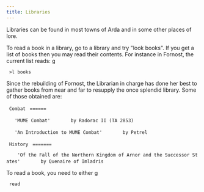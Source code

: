 ```yaml
---
title: Libraries
---
```


Libraries can be found in most towns of Arda and in some other places of
lore.

To read a book in a library, go to a library and try "look books". If
you get a list of books then you may read their contents. For instance
in Fornost, the current list reads: <nowiki>g

` >l books`

Since the rebuilding of Fornost, the Librarian in charge has done her
best to gather books from near and far to resupply the once splendid
library. Some of those obtained are:

` Combat`
` ======`

`   'MUME Combat'`
`       by Radorac II (TA 2853)`

`   'An Introduction to MUME Combat'`
`       by Petrel`

` History`
` =======`

`    'Of the Fall of the Northern Kingdom of Arnor and the Successor States'`
`       by Quenaire of Imladris`

</pre>

To read a book, you need to either <nowiki>g

` read `

<title>

or view

<title>
</pre>

where

<title>

is given above in quotes. You need specify only the initial part of the
title which makes it unique in the library: eg <nowiki>g

` read m   [reads the 1st Book 'MUME Combat', not case sensitive]`
` read a   [reads the 2nd Book 'An Introduction...' etc.] `

</pre>

If there's more than one book beginning with the same word, you need to
specify some entire words: for example, <nowiki>g

` read the stones   [and not 'read the st']`

</pre>

Certain books are divided into chapters: for these book, you can:
<nowiki>g

` read `

<title>

all - Read the entire book

` read `

<title>

contents - Read the book's introduction and index

` read `

<title>

chapter <N> - Only read chapter N - eg: read t chapter 5

</pre>

Note that books are written in a script based on the language used by
the author, so a book written by a man will probably be in Westron,
while one writen by an elf would be Sindarin or Quenya. If you have less
than 100% skill in that language, you will only be able to decipher some
of the text.

If you want to add a book of yours to a library, please read the News
board for some information, and contact Maedhros, Dain or another Vala
in order to receive writing guidelines.
